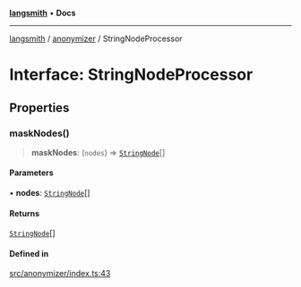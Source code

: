 [**langsmith**](../../README.md) • **Docs**

***

[langsmith](../../README.md) / [anonymizer](../README.md) / StringNodeProcessor

# Interface: StringNodeProcessor

## Properties

### maskNodes()

> **maskNodes**: (`nodes`) => [`StringNode`](StringNode.md)[]

#### Parameters

• **nodes**: [`StringNode`](StringNode.md)[]

#### Returns

[`StringNode`](StringNode.md)[]

#### Defined in

[src/anonymizer/index.ts:43](https://github.com/langchain-ai/langsmith-sdk/blob/da3c1bb4f1396b48909bf0abac53fd717458c764/js/src/anonymizer/index.ts#L43)
